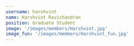 ```yaml
---
username: harshvint
name: Harshvint Ravichandran
position: Graduate Student
image: '/images/members/Harshvint.jpg'
image_fun: '/images/members/Harshvint_fun.jpg'
---
```

